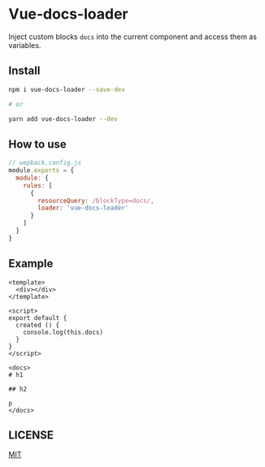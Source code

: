 # Vue-docs-loader

Inject custom blocks `docs` into the current component and access them as variables.

## Install

```sh
npm i vue-docs-loader --save-dev

# or

yarn add vue-docs-loader --dev
```

## How to use

```js
// wepback.config.js
module.exports = {
  module: {
    rules: [
      {
        resourceQuery: /blockType=docs/,
        loader: 'vue-docs-loader'
      }
    ]
  }
}
```

## Example

```
<template>
  <div></div>
</template>

<script>
export default {
  created () {
    console.log(this.docs)
  }
}
</script>

<docs>
# h1

## h2

p
</docs>
```

## LICENSE

[MIT](./LICENSE)
